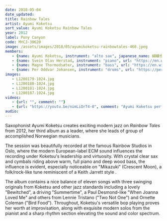 ```yaml
---
date: 2018-05-04
date_updated: 
title: Rainbow Tales
artist: Ayumi Koketsu
sort_value: Ayumi Koketsu Rainbow Tales
year: 2012
label: Pony Canyon
code: MYCJ-30620
image: /assets/images/2018/05/ayumikoketsu-rainbowtales-460.jpeg
members:
   - {name: Ayumi Koketsu, instrument: "alto sax", japanese_name: 纐纈歩美, url: "http://a-koketsu.com/"}
   - {name: Svein Olav Herstad, instrument: "piano", url: "https://en.wikipedia.org/wiki/Svein_Olav_Herstad"}
   - {name: Magne Thormodsæter, instrument: "bass", url: "https://en.wikipedia.org/wiki/Magne_Thormods%C3%A6ter"}
   - {name: Per Oddvar Johansen, instrument: "drums", url: "https://peroddvar.no/"}
images:
   - L1200179-1024.jpg
   - L1200180-1024.jpg
   - L1200181-1024.jpg
   - L1200187-1024.jpg   
videos: 
   - {url: "", comment: ""}
   - {url: "https://youtu.be/nimLiOrT4-0", comment: "Ayumi Koketsu performs her song \"Near The Clouds\" in a duo setting with guitar"}
audio:
---
```

Saxophonist Ayumi Koketsu creates exciting modern jazz on *Rainbow Tales* from 2012, her third album as a leader, where she leads of group of accomplished Norwegian musicians.

The session was beautifully recorded at the famous Rainbow Studios in Oslo, where the modern European-label ECM sound influences the recording under Koketsu's leadership and virtuosity. With crystal clear sax and cymbals riding above warm, full piano and deep wood bass, the influence is evident, especially noticeable on "Mikazuki" (Crescent Moon), a folk/rock-like tune reminiscent of a Keith Jarrett style .

The album contains a nice balance of eleven songs with three swinging originals from Koketsu and other jazz standards including a lovely "Bewitched", a driving "Summertime", a Paul Desmond-like "When Joanna Loved Me" and others from Lennie Tristano ("Two Not One") and Ornette Coleman ("Bird Food"). Throughout, Koketsu's versatile bop playing proves her worth at improvisation, along with exquisite modern solos from the pianist and a sharp rhythm section elevating the sound and color spectrum.